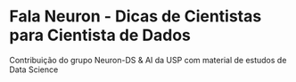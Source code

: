 # Fala Neuron - Dicas de Cientistas para Cientista de Dados

Contribuição do grupo Neuron-DS & AI da USP com material de estudos de Data Science
